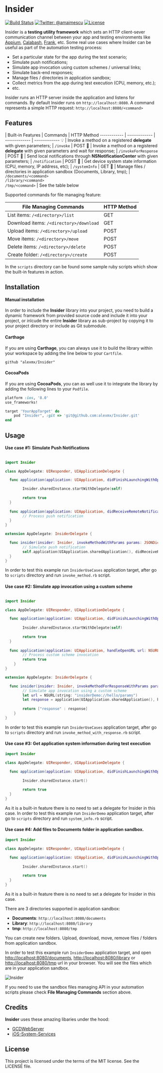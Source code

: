 # Insider

[![Build Status](https://travis-ci.org/alexmx/Insider.svg?branch=master)](https://travis-ci.org/alexmx/Insider)
[![Twitter: @amaimescu](https://img.shields.io/badge/contact-%40amaimescu-blue.svg)](https://twitter.com/amaimescu)
[![License](https://img.shields.io/badge/license-MIT-green.svg?style=flat)](https://github.com/alexmx/ios-ui-automation-overview/blob/master/LICENSE)

Insider is a **testing utility framework** which sets an HTTP client-sever communication channel between your app and testing environments like [Appium](http://appium.io/), [Calabash](http://calaba.sh/), [Frank](http://www.testingwithfrank.com/), etc. Some real use cases where Insider can be useful as part of the automation testing process:
* Set a particular state for the app during the test scenario;
* Simulate push notifications;
* Simulate app invocation using custom schemes / universal links;
* Simulate back-end responses;
* Manage files / directories in application sandbox;
* Collect metrics from the app during test execution (CPU, memory, etc.);
* etc.

Insider runs an HTTP server inside the application and listens for commands. By default Insider runs on `http://localhost:8080`. A command represents a simple HTTP request: `http://localhost:8080/<command>`

## Features

  | Built-in Features | Commands | HTTP Method
------------ | ------------- | ------------- | -------------
💡 | Invoke a method on a registered **delegate** with given parameters; | `/invoke` | POST
📎 | Invoke a method on a registered **delegate** with given parameters and wait for response; | `/invokeForResponse` | POST
📢 | Send local notifications through **NSNotificationCenter** with given parameters; | `/notification` | POST
📱 | Get device system state information (CPU, memory, IP address, etc); | `/systemInfo` | GET
:floppy_disk: |  Manage files / directories in application sandbox (Documents, Library, tmp); | `/documents/<command>`<br /> `/library/<command>`<br /> `/tmp/<command>` | See the table below

Supported commands for file managing feature:

 File Managing Commands | HTTP Method 
------------ | ------------- 
List items: `/<directory>/list` | GET
Download items: `/<directory>/download`  | GET
Upload items: `/<directory>/upload`  | POST
Move items: `/<directory>/move`  | POST
Delete items: `/<directory>/delete`  | POST
Create folder: `/<directory>/create`  | POST

In the `scripts` directory can be found some sample ruby scripts which show the built-in features in action.

## Installation

#### Manual installation

In order to include the **Insider** library into your project, you need to build a dynamic framework from provided source code and include it into your project, or inlcude the entire **Insider** library as sub-project by copying it to your project directory or include as Git submodule.

#### Carthage

If you are using **Carthage**, you can always use it to build the library within your workspace by adding the line below to your `Cartfile`.

```
github "alexmx/Insider"
```

#### CocoaPods

If you are using **CocoaPods**, you can as well use it to integrate the library by adding the following lines to your `Podfile`.

```ruby
platform :ios, '8.0'
use_frameworks!

target 'YourAppTarget' do
    pod "Insider", :git => 'git@github.com:alexmx/Insider.git'
end

```

## Usage

#### Use case #1: Simulate Push Notifications

```swift

import Insider

class AppDelegate: UIResponder, UIApplicationDelegate {

  func application(application: UIApplication, didFinishLaunchingWithOptions launchOptions: [NSObject: AnyObject]?) -> Bool {

        Insider.sharedInstance.startWithDelegate(self)
        
        return true
  }
  
  func application(application: UIApplication, didReceiveRemoteNotification userInfo: [NSObject : AnyObject]) {
        // Process push notification
  }
}

extension AppDelegate: InsiderDelegate {

  func insider(insider: Insider, invokeMethodWithParams params: JSONDictionary?) {
        // Simulate push notification
        self.application(UIApplication.sharedApplication(), didReceiveRemoteNotification: params!);
  }
}

```
In order to test this example run `InsiderUseCases` application target, after go to `scripts` directory and run `invoke_method.rb` script.

#### Use case #2: Simulate app invocation using a custom scheme

```swift

import Insider

class AppDelegate: UIResponder, UIApplicationDelegate {

  func application(application: UIApplication, didFinishLaunchingWithOptions launchOptions: [NSObject: AnyObject]?) -> Bool {
        
        Insider.sharedInstance.startWithDelegate(self)
        
        return true
  }
  
  func application(application: UIApplication, handleOpenURL url: NSURL) -> Bool {
        // Process custom scheme invocation
        return true
    }
}

extension AppDelegate: InsiderDelegate {

  func insider(insider: Insider, invokeMethodForResponseWithParams params: JSONDictionary?) -> JSONDictionary? {
        // Simulate app invocation using a custom scheme
        let url = NSURL(string: "insiderDemo://hello/params")
        let response = application(UIApplication.sharedApplication(), handleOpenURL: url!)
        
        return ["response" : response]
    }
}

```
In order to test this example run `InsiderUseCases` application target, after go to `scripts` directory and run `invoke_method_with_response.rb` script.

#### Use case #3: Get application system information during test execution

```swift
import Insider

class AppDelegate: UIResponder, UIApplicationDelegate {

  func application(application: UIApplication, didFinishLaunchingWithOptions launchOptions: [NSObject: AnyObject]?) -> Bool {
        
        Insider.sharedInstance.start()
        
        return true
  }
}
```
As it is a built-in feature there is no need to set a delegate for Insider in this case. In order to test this example run `InsiderDemo` application target, after go to `scripts` directory and run `system_info.rb` script.

#### Use case #4: Add files to Documents folder in application sandbox.

```swift
import Insider

class AppDelegate: UIResponder, UIApplicationDelegate {

  func application(application: UIApplication, didFinishLaunchingWithOptions launchOptions: [NSObject: AnyObject]?) -> Bool {
        
        Insider.sharedInstance.start()
        
        return true
  }
}
```
As it is a built-in feature there is no need to set a delegate for Insider in this case. 

There are 3 directories supported in application sandbox:
* **Documents**: `http://localhost:8080/documents`
* **Library**: `http://localhost:8080/library`
* **tmp**: `http://localhost:8080/tmp`

You can create new folders. Upload, download, move, remove files / folders from application sandbox. 

In order to test this example run `InsiderDemo` application target, and open [http://localhost:8080/documents](http://localhost:8080/documents), [http://localhost:8080/library](http://localhost:8080/library) or [http://localhost:8080/tmp](http://localhost:8080/tmp) url in your browser. You will see the files which are in your application sandbox.

![Insider](/assets/sandbox.png)

If you need to use the sandbox files managing API in your automation scripts please check **File Managing Commands** section above.

## Credits
**Insider** uses these amazing libaries under the hood:
* [GCDWebServer](https://github.com/swisspol/GCDWebServer)
* [iOS-System-Services](https://github.com/Shmoopi/iOS-System-Services)

## License
This project is licensed under the terms of the MIT license. See the LICENSE file.
